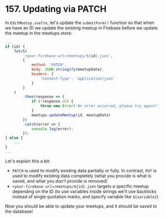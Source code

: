 # 157. Updating via PATCH

In `EditMeetup.svelte`, let's update the `submitForm()` function so that when we have an ID we update the existing meetup in Firebase before we update the meetup in the meetups store:

```js
...
if (id) {
    fetch(
        `<your-firebase-url>/meetups/${id}.json`,
        {
            method: 'PATCH',
            body: JSON.stringify(meetupData),
            headers: {
                'Content-Type': 'application/json'
            }
        }
    )
        .then(response => {
            if (!response.ok) {
                throw new Error('An error occurred, please try again!');
            }
            meetups.updateMeetup(id, meetupData)
        })
        .catch(error => {
            console.log(error);
        });
} else {
    ...
}
...
```

Let's explain this a bit:

- `PATCH` is used to modify existing data partially or fully. In contrast, `PUT` is used to modify existing data completely (what you provide is what is saved, and what you don't provide is removed)
- `<your-firebase-url>/meetups/${id}.json` targets a specific meetup depending on the ID (to use variables inside strings we'll use backticks instead of single quotation marks, and specify variable like `${variable}`)

Now you should be able to update your meetups, and it should be saved to the database!
